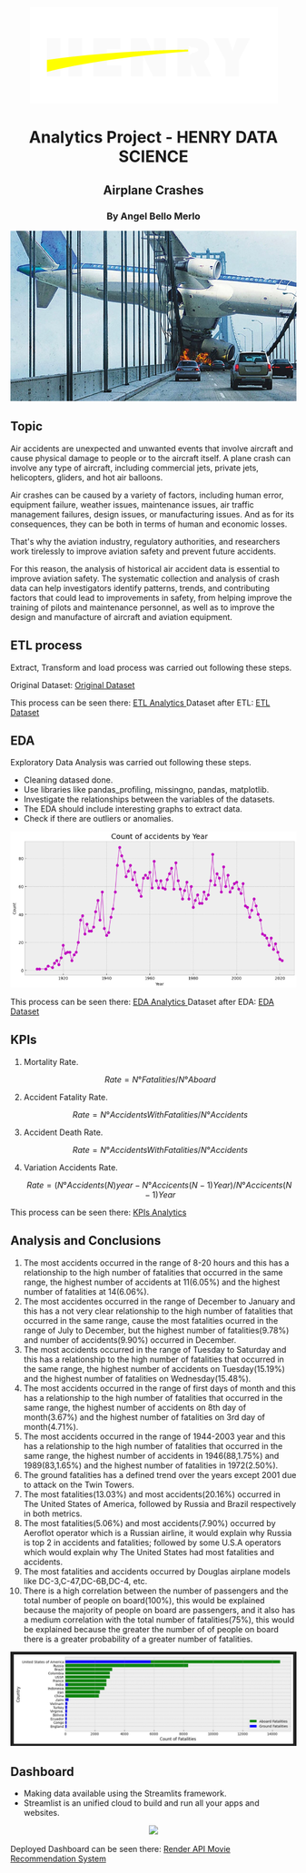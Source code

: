 <p align=center><img src="src/logo-henry.png"><p>

# <h1 align=center> Analytics Project - HENRY DATA SCIENCE <h/>
## <h2 align=center> Airplane Crashes <h/>
### <h3 align=center> By Angel Bello Merlo <h/>
<p align="center">
<img src="src/airplane-crash.jpg"  height=300>
</p>

## Topic

Air accidents are unexpected and unwanted events that involve aircraft and cause physical damage to people or to the aircraft itself. A plane crash can involve any type of aircraft, including commercial jets, private jets, helicopters, gliders, and hot air balloons.

Air crashes can be caused by a variety of factors, including human error, equipment failure, weather issues, maintenance issues, air traffic management failures, design issues, or manufacturing issues. And as for its consequences, they can be both in terms of human and economic losses.

That's why the aviation industry, regulatory authorities, and researchers work tirelessly to improve aviation safety and prevent future accidents.

For this reason, the analysis of historical air accident data is essential to improve aviation safety. The systematic collection and analysis of crash data can help investigators identify patterns, trends, and contributing factors that could lead to improvements in safety, from helping improve the training of pilots and maintenance personnel, as well as to improve the design and manufacture of aircraft and aviation equipment.

## ETL process
Extract, Transform and load process was carried out following these steps.

Original Dataset:
[Original Dataset ](https://github.com/Abyzou1995/PI02_DATA10_Analytics_AirCrashes/tree/main/Dataset_original)

This process can be seen there:
[ETL Analytics ](https://github.com/Abyzou1995/PI02_DATA10_Analytics_AirCrashes/blob/main/ETL.ipynb)
Dataset after ETL:
[ETL Dataset ](https://github.com/Abyzou1995/PI02_DATA10_Analytics_AirCrashes/tree/main/Dataset_final)

## EDA 
Exploratory Data Analysis was carried out following these steps.
+ Cleaning datased done.
+ Use libraries like pandas_profiling, missingno, pandas, matplotlib.
+ Investigate the relationships between the variables of the datasets.
+ The EDA should include interesting graphs to extract data.
+ Check if there are outliers or anomalies.

<p align=center><img src="src/EDA.png"><p>

This process can be seen there:
[EDA Analytics ](https://github.com/Abyzou1995/PI02_DATA10_Analytics_AirCrashes/blob/main/EDA.ipynb)
Dataset after EDA:
[EDA Dataset ](https://github.com/Abyzou1995/PI02_DATA10_Analytics_AirCrashes/tree/main/Dataset_final)

## KPIs

1. Mortality Rate.

      $$Rate=N° Fatalities/N° Aboard$$

2. Accident Fatality Rate.

      $$Rate=N° Accidents With Fatalities/N° Accidents$$

3. Accident Death Rate.

      $$Rate=N° Accidents With Fatalities/N° Accidents$$

4. Variation Accidents Rate.

      $$Rate=(N° Accidents (N)year-N°Accicents(N-1)Year) /N°Accicents(N-1)Year$$

This process can be seen there:
[KPIs Analytics ](https://github.com/Abyzou1995/PI02_DATA10_Analytics_AirCrashes/blob/main/KPI.ipynb)

## Analysis and Conclusions


1. The most accidents occurred in the range of 8-20 hours and this has a relationship to the high number of fatalities that occurred in the same range, the highest number of accidents at 11(6.05%) and the highest number of fatalities at 14(6.06%).
2. The most accidentes occurred in the range of December to January and this has a not very clear relationship to the high number of fatalities that occurred in the same range, cause the most fatalities ocurred in the range of July to December, but the highest number of fatalities(9.78%) and number of accidents(9.90%) occurred in December.
3. The most accidents occurred in the range of Tuesday to Saturday and this has a relationship to the high number of fatalities that occurred in the same range, the highest number of accidents on Tuesday(15.19%) and the highest number of fatalities on Wednesday(15.48%).
4. The most accidents occurred in the range of first days of month and this has a relationship to the high number of fatalities that occurred in the same range, the highest number of accidents on 8th day of month(3.67%) and the highest number of fatalities on 3rd day of month(4.71%).
5. The most accidents occurred in the range of 1944-2003 year and this has a relationship to the high number of fatalities that occurred in the same range, the highest number of accidents in 1946(88,1.75%) and 1989(83,1.65%) and the highest number of fatalities in 1972(2.50%).
6. The ground fatalities has a defined trend over the years except 2001 due to attack on the Twin Towers.
7. The most fatalities(13.03%) and most accidents(20.16%) occurred in The United States of America, followed by Russia and Brazil respectively in both metrics.
8. The most fatalities(5.06%) and most accidents(7.90%) occurred by Aeroflot operator which is a Russian airline, it would explain why Russia is top 2 in accidents and fatalities; followed by some U.S.A operators which would explain why The United States had most fatalities and accidents.
9. The most fatalities and accidents occurred by Douglas airplane models like DC-3,C-47,DC-6B,DC-4, etc.
10. There is a high correlation between the number of passengers and the total number of people on board(100%), this would be explained because the majority of people on board are passengers, and it also has a medium correlation with the total number of fatalities(75%), this would be explained because the greater the number of of people on board there is a greater probability of a greater number of fatalities.

<p align=center><img src="src/EDA1.png"><p>


## Dashboard
+ Making data available using the Streamlits framework.
+ Streamlist is an unified cloud to build and run all your apps and websites.
<p align=center><img src="src/Render.png"><p>

Deployed Dashboard can be seen there:
[Render API Movie Recommendation System ](https://github.com/Marcostamal/PI_MASA_DE/blob/main/Data_Cleaning_Plataformas.ipynb)



